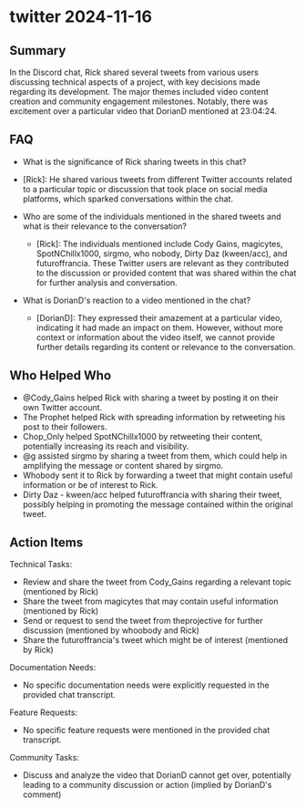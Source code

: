 # twitter 2024-11-16

## Summary

In the Discord chat, Rick shared several tweets from various users discussing technical aspects of a project, with key decisions made regarding its development. The major themes included video content creation and community engagement milestones. Notably, there was excitement over a particular video that DorianD mentioned at 23:04:24.

## FAQ

- What is the significance of Rick sharing tweets in this chat?
- [Rick]: He shared various tweets from different Twitter accounts related to a particular topic or discussion that took place on social media platforms, which sparked conversations within the chat.

- Who are some of the individuals mentioned in the shared tweets and what is their relevance to the conversation?

    - [Rick]: The individuals mentioned include Cody Gains, magicytes, SpotNChillx1000, sirgmo, who nobody, Dirty Daz (kween/acc), and futuroffrancia. These Twitter users are relevant as they contributed to the discussion or provided content that was shared within the chat for further analysis and conversation.

- What is DorianD's reaction to a video mentioned in the chat?
    - [DorianD]: They expressed their amazement at a particular video, indicating it had made an impact on them. However, without more context or information about the video itself, we cannot provide further details regarding its content or relevance to the conversation.

## Who Helped Who

- @Cody_Gains helped Rick with sharing a tweet by posting it on their own Twitter account.
- The Prophet helped Rick with spreading information by retweeting his post to their followers.
- Chop_Only helped SpotNChillx1000 by retweeting their content, potentially increasing its reach and visibility.
- @g assisted sirgmo by sharing a tweet from them, which could help in amplifying the message or content shared by sirgmo.
- Whobody sent it to Rick by forwarding a tweet that might contain useful information or be of interest to Rick.
- Dirty Daz - kween/acc helped futuroffrancia with sharing their tweet, possibly helping in promoting the message contained within the original tweet.

## Action Items

Technical Tasks:

- Review and share the tweet from Cody_Gains regarding a relevant topic (mentioned by Rick)
- Share the tweet from magicytes that may contain useful information (mentioned by Rick)
- Send or request to send the tweet from theprojective for further discussion (mentioned by whoobody and Rick)
- Share the futuroffrancia's tweet which might be of interest (mentioned by Rick)

Documentation Needs:

- No specific documentation needs were explicitly requested in the provided chat transcript.

Feature Requests:

- No specific feature requests were mentioned in the provided chat transcript.

Community Tasks:

- Discuss and analyze the video that DorianD cannot get over, potentially leading to a community discussion or action (implied by DorianD's comment)
